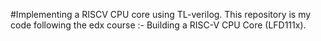 #Implementing a RISCV CPU core using TL-verilog. This repository is my code following the edx course :- Building a RISC-V CPU Core (LFD111x).
